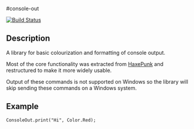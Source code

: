 #console-out

[![Build Status](https://travis-ci.org/ramchale/console-out.svg?branch=master)](https://travis-ci.org/ramchale/console-out)

## Description
A library for basic colourization and formatting of console output.

Most of the core functionality was extracted from [HaxePunk](https://github.com/HaxePunk/HaxePunk) and restructured to make it more widely usable.

Output of these commands is not supported on Windows so the library will skip sending these commands on a Windows system.

## Example

```
ConsoleOut.print("Hi", Color.Red);
